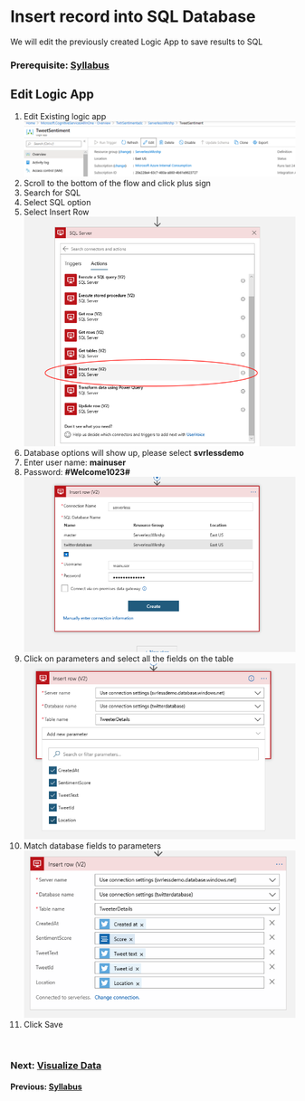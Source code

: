 # Insert record into SQL Database

We will edit the previously created Logic App to save results to SQL

### Prerequisite: [Syllabus](./readme.md)

## Edit Logic App
1. Edit Existing logic app
![Edit Logic App](media/38-edit-logic-app.png)
1. Scroll to the bottom of the flow and click plus sign
1. Search for SQL
1. Select SQL option
1. Select Insert Row
![Select Insert Row](media/39-select-insert-row.png)
1. Database options will show up, please select **svrlessdemo**
1. Enter user name: **mainuser**
1. Password: **#Welcome1023#**
![Configure connection](media/40-configure-sql-connection.png)
1. Click on parameters and select all the fields on the table
![Final configuration](media/41-final-sql-configuration.png)
1. Match database fields to parameters
![Match Fields](media/42-match-fields-to-parameters.png)
1. Click Save

<br>

### Next: [Visualize Data](./visualize-data.md) ###
#### Previous: [Syllabus](./readme.md) ####
